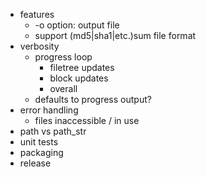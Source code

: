   - features
    - -o option: output file
    - support (md5|sha1|etc.)sum file format
  - verbosity
    - progress loop
      - filetree updates
      - block updates
      - overall
    - defaults to progress output?
  - error handling
    - files inaccessible / in use
  - path vs path_str
  - unit tests
  - packaging
  - release